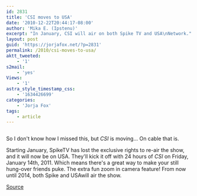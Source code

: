 ```yaml
---
id: 2831
title: 'CSI moves to USA'
date: '2010-12-22T20:44:17-08:00'
author: 'Mika E. (Ipstenu)'
excerpt: "In January, CSI will air on both Spike TV and USA\nNetwork."
layout: post
guid: 'https://jorjafox.net/?p=2831'
permalink: /2010/csi-moves-to-usa/
aktt_tweeted:
    - '1'
s2mail:
    - 'yes'
Views:
    - '1'
astra_style_timestamp_css:
    - '1634426699'
categories:
    - 'Jorja Fox'
tags:
    - article
---
```


<img src="//static.jorjafox.net/wordpress/2010/12/20101222-075708.jpg" alt="" class="alignleft size-full" />

So I don't know how I missed this, but <em>CSI</em> is moving... On cable that is.

Starting January, SpikeTV has lost the exclusive rights to re-air the show, and it will now be on USA. They'll kick it off with 24 hours of <em>CSI</em> on Friday, January 14th, 2011. Which means there's a great way to make your still hung-over friends puke. The extra fun zoom in camera feature! From now until 2014, both Spike and USAwill air the show.

<a href="http://blog.sitcomsonline.com/2010/12/csi-joins-usa-network-in-january-2011.html">Source</a>
